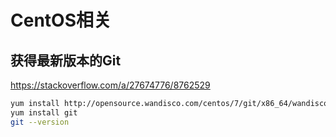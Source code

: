 # CentOS相关

## 获得最新版本的Git

<https://stackoverflow.com/a/27674776/8762529>

```bash
yum install http://opensource.wandisco.com/centos/7/git/x86_64/wandisco-git-release-7-2.noarch.rpm
yum install git
git --version
```
